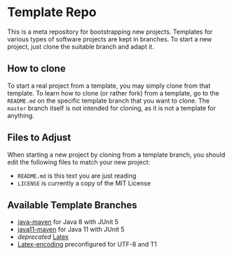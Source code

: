 # Template Repo

This is a meta repository for bootstrapping new projects.
Templates for various types of software projects are kept in branches.
To start a new project, just clone the suitable branch and adapt it.

## How to clone

To start a real project from a template, you may simply clone from that template.
To learn how to clone (or rather fork) from a template, go to the `README.md`
on the specific template branch that you want to clone. The `master` branch
itself is not intended for cloning, as it is not a template for anything.

## Files to Adjust

When starting a new project by cloning from a template branch, you should edit the
following files to match your new project:

- `README.md` is this text you are just reading
- `LICENSE` is currently a copy of the MIT License

## Available Template Branches

- [java-maven](https://github.com/blaulaub/template-repo/tree/java-maven) for Java 8 with JUnit 5
- [java11-maven](https://github.com/blaulaub/template-repo/tree/java11-maven) for Java 11 with JUnit 5
- _deprecated_ [Latex](https://github.com/blaulaub/template-repo/tree/Latex)
- [Latex-encoding](https://github.com/blaulaub/template-repo/tree/Latex-encoding) preconfigured for UTF-8 and T1
